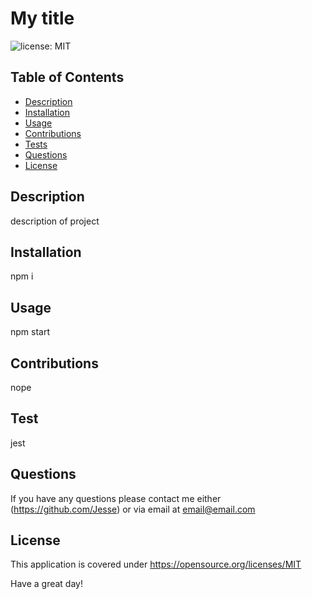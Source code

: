 # My title

![license: MIT](https://img.shields.io/badge/license-MIT-blue)

## Table of Contents 
- [Description](#Description)
- [Installation](#Installation)
- [Usage](#Usage)
- [Contributions](#Contributions)
- [Tests](#Tests)
- [Questions](#Questions)
- [License](#License)

## Description
description of project

## Installation
npm i

## Usage 
npm start
    
## Contributions
nope

## Test 
jest

## Questions 
If you have any questions please contact me either (https://github.com/Jesse) or via email at email@email.com 

## License 
This application is covered under https://opensource.org/licenses/MIT 

Have a great day!
